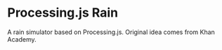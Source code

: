 # Processing.js Rain

A rain simulator based on Processing.js. Original idea comes from Khan Academy.